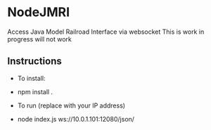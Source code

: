# NodeJMRI
Access Java Model Railroad Interface via websocket
This is work in progress will not work

Instructions
------------

* To install:
* npm install .

* To run (replace with your IP address)
* node index.js ws://10.0.1.101:12080/json/
